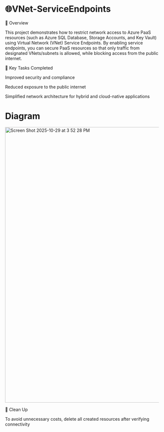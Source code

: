 # 🌐VNet-ServiceEndpoints

📘 Overview



This project demonstrates how to restrict network access to Azure PaaS resources (such as Azure SQL Database, Storage Accounts, and Key Vault) using Virtual Network (VNet) Service Endpoints. By enabling service endpoints, you can secure PaaS resources so that only traffic from designated VNets/subnets is allowed, while blocking access from the public internet.


🧩 Key Tasks Completed

Improved security and compliance

Reduced exposure to the public internet

Simplified network architecture for hybrid and cloud-native applications

# Diagram
<img width="1440" height="900" alt="Screen Shot 2025-10-29 at 3 52 28 PM" src="https://github.com/user-attachments/assets/bf8ffda3-bd75-403d-a0fe-f518dddf8d02" />


🧹 Clean Up

To avoid unnecessary costs, delete all created resources after verifying connectivity


